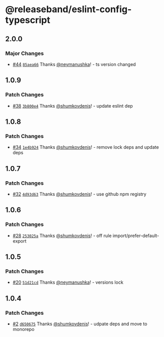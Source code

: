 # @releaseband/eslint-config-typescript

## 2.0.0

### Major Changes

- [#44](https://github.com/releaseband/nodejs-tools/pull/44) [`85aea66`](https://github.com/releaseband/nodejs-tools/commit/85aea66a0012005cf2a670b4eb957a9dd1f6a24e) Thanks [@neymanushka](https://github.com/neymanushka)! - ts version changed

## 1.0.9

### Patch Changes

- [#38](https://github.com/releaseband/nodejs-tools/pull/38) [`3b800e4`](https://github.com/releaseband/nodejs-tools/commit/3b800e4c3c70412b836a676d91ee48fc5de15858) Thanks [@shumkovdenis](https://github.com/shumkovdenis)! - update eslint dep

## 1.0.8

### Patch Changes

- [#34](https://github.com/releaseband/nodejs-tools/pull/34) [`1e4b924`](https://github.com/releaseband/nodejs-tools/commit/1e4b924798c14b54043b42b18431b78e882d8c82) Thanks [@shumkovdenis](https://github.com/shumkovdenis)! - remove lock deps and update deps

## 1.0.7

### Patch Changes

- [#32](https://github.com/releaseband/nodejs-tools/pull/32) [`4d93d63`](https://github.com/releaseband/nodejs-tools/commit/4d93d639fe97ba76d815c998e329ae46e658d9b0) Thanks [@shumkovdenis](https://github.com/shumkovdenis)! - use github npm registry

## 1.0.6

### Patch Changes

- [#28](https://github.com/releaseband/nodejs-tools/pull/28) [`253025a`](https://github.com/releaseband/nodejs-tools/commit/253025a85c8e4df4e841ad9312b4970e44fef6ab) Thanks [@shumkovdenis](https://github.com/shumkovdenis)! - off rule import/prefer-default-export

## 1.0.5

### Patch Changes

- [#20](https://github.com/releaseband/nodejs-tools/pull/20) [`51d21cd`](https://github.com/releaseband/nodejs-tools/commit/51d21cdf74e55804d7bc690fc271fa0abee41b49) Thanks [@neymanushka](https://github.com/neymanushka)! - versions lock

## 1.0.4

### Patch Changes

- [#2](https://github.com/releaseband/nodejs-tools/pull/2) [`d650675`](https://github.com/releaseband/nodejs-tools/commit/d650675bdd43b9e75e08daaa88cfcc2c2f9ed0a9) Thanks [@shumkovdenis](https://github.com/shumkovdenis)! - udpate deps and move to monorepo
